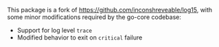 This package is a fork of https://github.com/inconshreveable/log15, with some
minor modifications required by the go-core codebase:

 * Support for log level `trace`
 * Modified behavior to exit on `critical` failure
